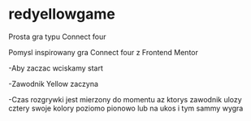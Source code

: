 # redyellowgame
Prosta gra typu Connect four

Pomysl inspirowany gra Connect four z Frontend Mentor 

-Aby zaczac wciskamy start

-Zawodnik Yellow zaczyna 

-Czas rozgrywki jest mierzony do momentu az ktorys zawodnik ulozy cztery swoje kolory poziomo pionowo lub na ukos i tym sammy wygra 
